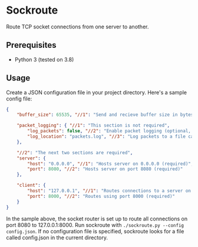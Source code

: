 # Sockroute
Route TCP socket connections from one server to another.

## Prerequisites
- Python 3 (tested on 3.8)

## Usage
Create a JSON configuration file in your project directory. Here's a sample config file:
```json
{
    "buffer_size": 65535, "//1": "Send and recieve buffer size in bytes (optional, default is 65535)",

    "packet_logging": { "//1": "This section is not required",
        "log_packets": false, "//2": "Enable packet logging (optional, default is false)",
        "log_location": "packets.log", "//3": "Log packets to a file called packets.log in the current directory (optional, default location is packets.log)"
    },

    "//2": "The next two sections are required",
    "server": {
        "host": "0.0.0.0", "//1": "Hosts server on 0.0.0.0 (required)",
        "port": 8080, "//2": "Hosts server on port 8080 (required)"
    },

    "client": {
        "host": "127.0.0.1", "//1": "Routes connections to a server on localhost (required)",
        "port": 8000, "//2": "Routes using port 8000 (required)"
    }
}
```
In the sample above, the socket router is set up to route all connections on port 8080 to 127.0.0.1:8000. Run sockroute with `./sockroute.py --config config.json`. If no configuration file is specified, sockroute looks for a file called config.json in the current directory.
